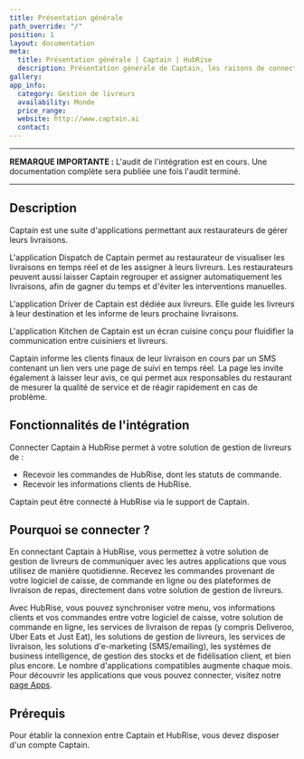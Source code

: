 ```yaml
---
title: Présentation générale
path_override: "/"
position: 1
layout: documentation
meta:
  title: Présentation générale | Captain | HubRise
  description: Présentation générale de Captain, les raisons de connecter votre solution de gestion de livreurs à HubRise et fonctionnalités de l'intégration avec HubRise.
gallery:
app_info:
  category: Gestion de livreurs
  availability: Monde
  price_range:
  website: http://www.captain.ai
  contact:
---
```


---

**REMARQUE IMPORTANTE :** L'audit de l'intégration est en cours. Une documentation complète sera publiée une fois l'audit terminé.

---

## Description

Captain est une suite d'applications permettant aux restaurateurs de gérer leurs livraisons.

L'application Dispatch de Captain permet au restaurateur de visualiser les livraisons en temps réel et de les assigner à leurs livreurs. Les restaurateurs peuvent aussi laisser Captain regrouper et assigner automatiquement les livraisons, afin de gagner du temps et d'éviter les interventions manuelles.

L'application Driver de Captain est dédiée aux livreurs. Elle guide les livreurs à leur destination et les informe de leurs prochaine livraisons.

L'application Kitchen de Captain est un écran cuisine conçu pour fluidifier la communication entre cuisiniers et livreurs.

Captain informe les clients finaux de leur livraison en cours par un SMS contenant un lien vers une page de suivi en temps réel. La page les invite également à laisser leur avis, ce qui permet aux responsables du restaurant de mesurer la qualité de service et de réagir rapidement en cas de problème.

## Fonctionnalités de l'intégration

Connecter Captain à HubRise permet à votre solution de gestion de livreurs de :

- Recevoir les commandes de HubRise, dont les statuts de commande.
- Recevoir les informations clients de HubRise.

Captain peut être connecté à HubRise via le support de Captain.

## Pourquoi se connecter ?

En connectant Captain à HubRise, vous permettez à votre solution de gestion de livreurs de communiquer avec les autres applications que vous utilisez de manière quotidienne. Recevez les commandes provenant de votre logiciel de caisse, de commande en ligne ou des plateformes de livraison de repas, directement dans votre solution de gestion de livreurs.

Avec HubRise, vous pouvez synchroniser votre menu, vos informations clients et vos commandes entre votre logiciel de caisse, votre solution de commande en ligne, les services de livraison de repas (y compris Deliveroo, Uber Eats et Just Eat), les solutions de gestion de livreurs, les services de livraison, les solutions d'e-marketing (SMS/emailing), les systèmes de business intelligence, de gestion des stocks et de fidélisation client, et bien plus encore. Le nombre d'applications compatibles augmente chaque mois. Pour découvrir les applications que vous pouvez connecter, visitez notre [page Apps](/apps).

## Prérequis

Pour établir la connexion entre Captain et HubRise, vous devez disposer d'un compte Captain.
